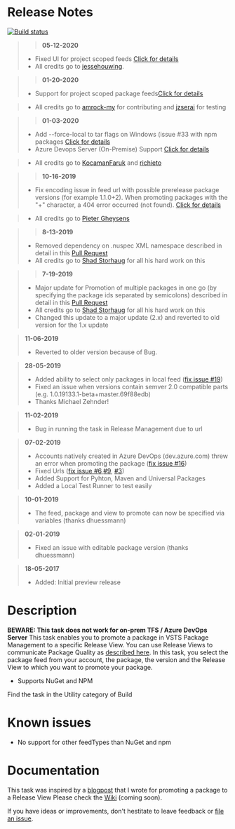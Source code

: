 # Release Notes

[![Build status](https://osnabrugge.visualstudio.com/RVO-VSTSExtensions/_apis/build/status/vsts-promotepackage-task/vsts-promotepackage-task)](https://osnabrugge.visualstudio.com/RVO-VSTSExtensions/_build/latest?definitionId=118)

>>**05-12-2020**
> - Fixed UI for project scoped feeds [Click for details](https://github.com/renevanosnabrugge/vsts-promotepackage-task/pull/54)
> - All credits go to [jessehouwing](https://github.com/sponsors/jessehouwing).

>>**01-20-2020**
> - Support for project scoped package feeds[Click for details](https://github.com/renevanosnabrugge/vsts-promotepackage-task/pull/42)


> - All credits go to [amrock-my](https://github.com/amrock-my) for contributing and [jzserai](https://github.com/jzserai) for testing

>>**01-03-2020**
> - Add --force-local to tar flags on Windows (issue #33 with npm packages [Click for details](https://github.com/renevanosnabrugge/vsts-promotepackage-task/pull/41)
> - Azure Devops Server (On-Premise) Support [Click for details](https://github.com/renevanosnabrugge/vsts-promotepackage-task/pull/37) 

> - All credits go to [KocamanFaruk](https://github.com/KocamanFaruk) and [richieto](https://github.com/richieto)

>>**10-16-2019**
> - Fix encoding issue in feed url with possible prerelease package versions (for example 1.1.0+2). When promoting packages with the "+" character, a 404 error occurred (not found). [Click for details](https://github.com/renevanosnabrugge/vsts-promotepackage-task/pull/34)

> - All credits go to [Pieter Gheysens](https://github.com/pietergheysens) 

>>**8-13-2019**
> - Removed dependency on .nuspec XML namespace described in detail in this [Pull Request](https://github.com/renevanosnabrugge/vsts-promotepackage-task/pull/30)
> - All credits go to [Shad Storhaug](https://github.com/NightOwl888) for all his hard work on this

>>**7-19-2019**
> - Major update for Promotion of multiple packages in one go (by specifying the package ids separated by semicolons) described in detail in this [Pull Request](https://github.com/renevanosnabrugge/vsts-promotepackage-task/pull/25)
> - All credits go to [Shad Storhaug](https://github.com/NightOwl888) for all his hard work on this
> - Changed this update to a major update (2.x) and reverted to old version for the 1.x update 

> **11-06-2019**
> - Reverted to older version because of Bug. 

> **28-05-2019**
> - Added ability to select only packages in local feed ([fix issue #19](https://github.com/renevanosnabrugge/vsts-promotepackage-task/issues/19))
> - Fixed an issue when versions contain semver 2.0 compatible parts (e.g. 1.0.19133.1-beta+master.69f88edb)
> - Thanks Michael Zehnder!

> **11-02-2019**
> - Bug in running the task in Release Management due to url 

> **07-02-2019**
> - Accounts natively created in Azure DevOps (dev.azure.com) threw an error when promoting the package ([fix issue #16](https://github.com/renevanosnabrugge/vsts-promotepackage-task/issues/16))
> - Fixed Urls ([fix issue #6](https://github.com/renevanosnabrugge/vsts-promotepackage-task/issues/16),[#9](https://github.com/renevanosnabrugge/vsts-promotepackage-task/issues/9), [#3](https://github.com/renevanosnabrugge/vsts-promotepackage-task/issues/3))
> - Added Support for Pyhton, Maven and Universal Packages
> - Added a Local Test Runner to test easily 

> **10-01-2019**
> - The feed, package and view to promote can now be specified via variables (thanks dhuessmann)

> **02-01-2019**
> - Fixed an issue with editable package version (thanks dhuessmann)

> **18-05-2017**
> - Added: Initial preview release

# Description

**BEWARE: This task does not work for on-prem TFS / Azure DevOps Server**
This task enables you to promote a package in VSTS Package Management to a specific Release View. You can use Release Views to communicate Package Quality as [described here](https://www.visualstudio.com/en-us/docs/package/feeds/views). 
In this task, you select the package feed from your account, the package, the version and the Release View to which you want to promote your package. 

* Supports NuGet and NPM
 
Find the task in the Utility category of Build

# Known issues
 * No support for other feedTypes than NuGet and npm

# Documentation

This task was inspired by a [blogpost](https://roadtoalm.com/2017/01/16/programmatically-promote-your-package-quality-with-release-views-in-vsts/) that I wrote for promoting a package to a Release View
Please check the [Wiki](https://github.com/renevanosnabrugge/vsts-promotepackage-task/wiki) (coming soon).

If you have ideas or improvements, don't hestitate to leave feedback or [file an issue](https://github.com/renevanosnabrugge/vsts-promotepackage-task/issues).
